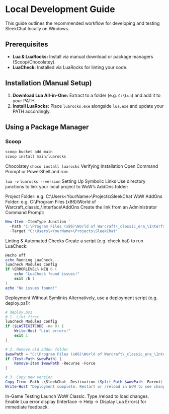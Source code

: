 # Local Development Guide

This guide outlines the recommended workflow for developing and testing SleekChat locally on Windows.

## Prerequisites
- **Lua & LuaRocks:** Install via manual download or package managers (Scoop/Chocolatey).
- **LuaCheck:** Installed via LuaRocks for linting your code.

## Installation (Manual Setup)
1. **Download Lua All-in-One:** Extract to a folder (e.g. `C:\Lua`) and add it to your PATH.
2. **Install LuaRocks:** Place `luarocks.exe` alongside `lua.exe` and update your PATH accordingly.

## Using a Package Manager

### Scoop
```powershell
scoop bucket add main
scoop install main/luarocks
```

Chocolatey
`choco install luarocks`
Verifying Installation
Open Command Prompt or PowerShell and run:

`lua -v`
`luarocks --version`
Setting Up Symbolic Links
Use directory junctions to link your local project to WoW’s AddOns folder:

Project Folder: e.g. C:\Users\<YourName>\Projects\SleekChat
WoW AddOns Folder: e.g. C:\Program Files (x86)\World of Warcraft\_classic_\Interface\AddOns
Create the link from an Administrator Command Prompt:

```powershell
New-Item -ItemType Junction `
  -Path "C:\Program Files (x86)\World of Warcraft\_classic_era_\Interface\AddOns\SleekChat" `
  -Target "C:\Users\<YourName>\Projects\SleekChat"
```

Linting & Automated Checks
Create a script (e.g. check.bat) to run LuaCheck:
```powershell
@echo off
echo Running LuaCheck...
luacheck Modules Config
IF %ERRORLEVEL% NEQ 0 (
    echo "LuaCheck found issues!"
    exit /b 1
)
echo "No issues found!"

```

Deployment Without Symlinks
Alternatively, use a deployment script (e.g. deploy.ps1):
```powershell
# deploy.ps1
# 1. Lint first
luacheck Modules Config
if ($LASTEXITCODE -ne 0) {
    Write-Host "Lint errors!"
    exit 1
}

# 2. Remove old addon folder
$wowPath = "C:\Program Files (x86)\World of Warcraft\_classic_era_\Interface\AddOns\SleekChat"
if (Test-Path $wowPath) {
    Remove-Item $wowPath -Recurse -Force
}

# 3. Copy new version
Copy-Item -Path .\SleekChat -Destination (Split-Path $wowPath -Parent) -Recurse
Write-Host "Deployment complete. Restart or /reload in WoW to see changes."
```

In-Game Testing
Launch WoW Classic.
Type /reload to load changes.
Enable Lua error display (Interface → Help → Display Lua Errors) for immediate feedback.

